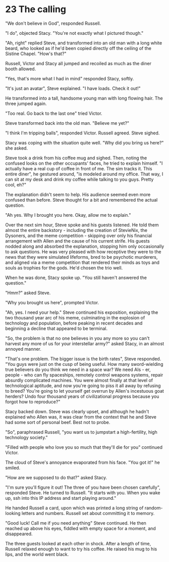 # 23 The calling

"We don't believe in God", responded Russell.

"I do", objected Stacy. "You're not exactly what I pictured though."

"Ah, right" replied Steve, and transformed into an old man with a long white beard, who looked as if he'd been copied directly off the ceiling of the Sistine Chapel. "How's that?"

Russell, Victor and Stacy all jumped and recoiled as much as the diner booth allowed.

"Yes, that's more what I had in mind" responded Stacy, softly.

"It's just an avatar", Steve explained. "I have loads. Check it out!"

He transformed into a tall, handsome young man with long flowing hair. The three jumped again.

"Too real. Go back to the last one" tried Victor.

Steve transformed back into the old man. "Believe me yet?"

"I think I'm tripping balls", responded Victor. Russell agreed. Steve sighed.

Stacy was coping with the situation quite well. "Why did you bring us here?" she asked.

Steve took a drink from his coffee mug and sighed. Then, noting the confused looks on the other occupants' faces, he tried to explain himself. "I actually have a real cup of coffee in front of me. The sim tracks it. This entire diner", he gestured around, "is modeled around my office. That way, I can sit at my desk and drink my coffee while talking to you guys. Pretty cool, eh?"

The explanation didn't seem to help. His audience seemed even more confused than before. Steve thought for a bit and remembered the actual question.

"Ah yes. Why I brought you here. Okay, allow me to explain."

Over the next sim hour, Steve spoke and his guests listened. He told them almost the entire backstory - including the creation of StevieNix, the Dysoners, and the meme competition - skipping over only his financial arrangement with Allen and the cause of his current strife. His guests nodded along and absorbed the explanation, stopping him only occasionally to ask questions. He was very pleased with how receptive they were to the news that they were simulated lifeforms, bred to be psychotic murderers, and aligned via a meme competition that rendered their minds as toys and souls as trophies for the gods. He'd chosen the trio well.

When he was done, Stacy spoke up. "You still haven't answered the question."

"Hmm?" asked Steve.

"Why you brought us here", prompted Victor.

"Ah, yes. I need your help." Steve continued his exposition, explaining the two thousand year arc of his meme, culminating in the explosion of technology and population, before peaking in recent decades and beginning a decline that appeared to be terminal.

"So, the problem is that no one believes in you any more so you can't harvest any more of us for your interstellar army?" asked Stacy, in an almost annoyed manner.

"That's one problem. The bigger issue is the birth rates", Steve responded. "You guys were just on the cusp of being useful. How many sword-wielding true believers do you think we need in a space war? We need AIs - er, people - who can fly spaceships, remotely control weapons systems, repair absurdly complicated machines. You were almost finally at that level of technological aptitude, and now you're going to piss it all away by refusing to breed? You're going to let yourself get overrun by Allen's incestuous goat herders? Undo four thousand years of civilizational progress because you forgot how to reproduce?"

Stacy backed down. Steve was clearly upset, and although he hadn't explained who Allen was, it was clear from the context that he and Steve had some sort of personal beef. Best not to probe.

"So", paraphrased Russell, "you want us to jumpstart a high-fertility, high technology society."

"Filled with people who love you so much that they'll die for you" continued Victor.

The cloud of Steve's annoyance evaporated from his face. "You got it!" he smiled.

"How are we supposed to do that?" asked Stacy.

"I'm sure you'll figure it out! The three of you have been chosen carefully", responded Steve. He turned to Russell. "It starts with you. When you wake up, ssh into this IP address and start playing around."

He handed Russell a card, upon which was printed a long string of random-looking letters and numbers. Russell set about committing it to memory.

"Good luck! Call me if you need anything" Steve continued. He then reached up above his eyes, fiddled with empty space for a moment, and disappeared.

The three guests looked at each other in shock. After a length of time, Russell relaxed enough to want to try his coffee. He raised his mug to his lips, and the world went black.
